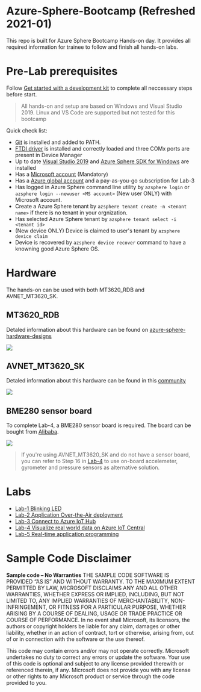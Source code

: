 # Azure-Sphere-Bootcamp (Refreshed 2021-01)

This repo is built for Azure Sphere Bootcamp Hands-on day. It provides all required information for trainee to follow and finish all hands-on labs. 

# Pre-Lab prerequisites

Follow [Get started with a development kit](https://docs.microsoft.com/en-us/azure-sphere/install/overview) to complete all neccessary steps before start.

> All hands-on and setup are based on Windows and Visual Studio 2019. Linux and VS Code are supported but not tested for this bootcamp

Quick check list:
- [Git](https://git-scm.com/download/win) is installed and added to PATH.
- [FTDI driver](https://www.ftdichip.com/Drivers/VCP.htm) is installed and correctly loaded and three COMx ports are present in Device Manager 
- Up to date [Visual Studio 2019](https://visualstudio.microsoft.com/vs/) and [Azure Sphere SDK for Windows](https://aka.ms/AzureSphereSDKDownload/Windows) are installed
- Has a [Microsoft account](https://account.microsoft.com/account) (Mandatory)
- Has a [Azure global account](https://azure.microsoft.com/en-us/free/) and a pay-as-you-go subscription for Lab-3
- Has logged in Azure Sphere command line utility by `azsphere login` or `azsphere login --newuser <MS account>` (New user ONLY) with Microsoft account.
- Create a Azure Sphere tenant by `azsphere tenant create -n <tenant name>` if there is no tenant in your orgnization.
- Has selected Azure Sphere tenant by `azsphere tenant select -i <tenant id>`
- (New device ONLY) Device is claimed to user's tenant by `azsphere device claim`
- Device is recovered by `azsphere device recover` command to have a knowning good Azure Sphere OS.

# Hardware

The hands-on can be used with both MT3620_RDB and AVNET_MT3620_SK. 

## MT3620_RDB

Detaled information about this hardware can be found on [azure-sphere-hardware-designs](https://github.com/Azure/azure-sphere-hardware-designs)

![](images/RDB.png)

## AVNET_MT3620_SK

Detaled information about this hardware can be found in this [community](https://www.element14.com/community/community/designcenter/azure-sphere-starter-kits)

![](images/AzureSphereKit_front.png)

## BME280 sensor board

To complete Lab-4, a BME280 sensor board is required. The board can be bought from [Alibaba](https://item.taobao.com/item.htm?spm=a1z2k.11010449.931864.2.5bb0509difTEbj&scm=1007.13982.82927.0&id=588033650584&last_time=1575801256). 

 ![](images/bme280.png)

> If you're using AVNET_MT3620_SK and do not have a sensor board, you can refer to Step 16 in [Lab-4](Lab-4.md) to use on-board accelemeter, gyrometer and pressure sensors as alternative solution.

# Labs

- [Lab-1 Blinking LED](Lab-1.md)
- [Lab-2 Application Over-the-Air deployment](Lab-2.md)
- [Lab-3 Connect to Azure IoT Hub](Lab-3.md)
- [Lab-4 Visualize real world data on Azure IoT Central](Lab-4-1.md)
- [Lab-5 Real-time application programming](Lab-5.md)

# Sample Code Disclaimer

**Sample code – No Warranties**
THE SAMPLE CODE SOFTWARE IS PROVIDED “AS IS” AND WITHOUT WARRANTY. TO THE MAXIMUM EXTENT PERMITTED BY LAW, MICROSOFT DISCLAIMS ANY AND ALL OTHER WARRANTIES, WHETHER EXPRESS OR IMPLIED, INCLUDING, BUT NOT LIMITED TO, ANY IMPLIED WARRANTIES OF MERCHANTABILITY, NON-INFRINGEMENT, OR FITNESS FOR A PARTICULAR PURPOSE, WHETHER ARISING BY A COURSE OF DEALING, USAGE OR TRADE PRACTICE OR COURSE OF PERFORMANCE. In no event shall Microsoft, its licensors, the authors or copyright holders be liable for any claim, damages or other liability, whether in an action of contract, tort or otherwise, arising from, out of or in connection with the software or the use thereof. 
 
This code may contain errors and/or may not operate correctly. Microsoft undertakes no duty to correct any errors or update the software. Your use of this code is optional and subject to any license provided therewith or referenced therein, if any. Microsoft does not provide you with any license or other rights to any Microsoft product or service through the code provided to you.
